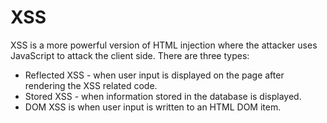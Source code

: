 # XSS

XSS is a more powerful version of HTML injection where the attacker uses JavaScript to attack the client side. There are three types:
- Reflected XSS - when user input is displayed on the page after rendering the XSS related code.
- Stored XSS - when information stored in the database is displayed.
- DOM XSS is when user input is written to an HTML DOM item.

